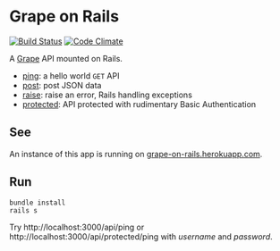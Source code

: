 Grape on Rails
==============

[![Build Status](https://travis-ci.org/ruby-grape/grape-on-rails.svg?branch=master)](https://travis-ci.org/ruby-grape/grape-on-rails)
[![Code Climate](https://codeclimate.com/github/ruby-grape/grape-on-rails.svg)](https://codeclimate.com/github/ruby-grape/grape-on-rails)

A [Grape](http://github.com/ruby-grape/grape) API mounted on Rails.

* [ping](app/api/acme/ping.rb): a hello world `GET` API
* [post](app/api/acme/post.rb): post JSON data
* [raise](app/api/acme/raise.rb): raise an error, Rails handling exceptions
* [protected](app/api/acme/protected.rb): API protected with rudimentary Basic Authentication

See
---

An instance of this app is running on [grape-on-rails.herokuapp.com](http://grape-on-rails.herokuapp.com).

Run
---

```
bundle install
rails s
```

Try http://localhost:3000/api/ping or http://localhost:3000/api/protected/ping with _username_ and _password_.

